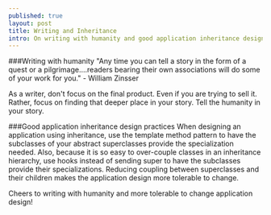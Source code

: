 ```yaml
---
published: true
layout: post
title: Writing and Inheritance
intro: On writing with humanity and good application inheritance design practices
---
```


###Writing with humanity
"Any time you can tell a story in the form of a quest or a pilgrimage....readers bearing their own associations will do some of your work for you." - William Zinsser

As a writer, don't focus on the final product. Even if you are trying to sell it. Rather, focus on finding that deeper place in your story. Tell the humanity in your story.

###Good application inheritance design practices
When designing an application using inheritance, use the template method pattern to have the subclasses of your abstract superclasses provide the specialization needed.
Also, because it is so easy to over-couple classes in an inheritance hierarchy, use hooks instead of sending super to have the subclasses provide their specializations.
Reducing coupling between superclasses and their children makes the application design more tolerable to change.

Cheers to writing with humanity and more tolerable to change application design!